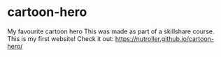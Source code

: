 # cartoon-hero
My favourite cartoon hero
This was made as part of a skillshare course. This is my first website!
Check it out: https://nutroller.github.io/cartoon-hero/
